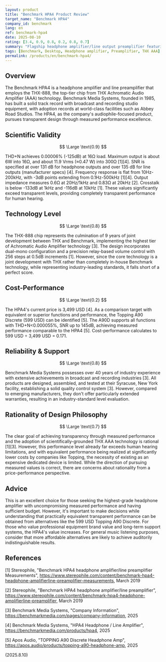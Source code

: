 ```yaml
---
layout: product
title: "Benchmark HPA4 Product Review"
target_name: "Benchmark HPA4"
company_id: benchmark
lang: en
ref: benchmark-hpa4
date: 2025-08-10
rating: [3.4, 0.9, 0.8, 0.2, 0.8, 0.7]
summary: "Flagship headphone amplifier/line output preamplifier featuring THX AAA-888 technology, achieving measured performance that far exceeds transparent levels"
tags: [Benchmark, Desktop, Headphone amplifier, Preamplifier, THX AAA]
permalink: /products/en/benchmark-hpa4/
---
```

## Overview

The Benchmark HPA4 is a headphone amplifier and line preamplifier that employs the THX-888, the top-tier chip from THX Achromatic Audio Amplifier (AAA) technology. Benchmark Media Systems, founded in 1985, has built a solid track record with broadcast and recording studio equipment, with adoption records at world-class facilities such as Abbey Road Studios. The HPA4, as the company's audiophile-focused product, pursues transparent design through measured performance excellence.

## Scientific Validity

$$ \Large \text{0.9} $$

THD+N achieves 0.00006% (-125dB) at 16Ω load. Maximum output is about 6W into 16Ω, and about 11.9 Vrms (≈0.47 W) into 300Ω [1][4]. SNR is specified at over 131 dB for headphone outputs and over 135 dB for line outputs (manufacturer specs) [4]. Frequency response is flat from 10Hz-200kHz, with -3dB points extending from 0.1Hz-500kHz [1][4]. Output impedance measures 0.6Ω at 20Hz/1kHz and 0.83Ω at 20kHz [2]. Crosstalk is below -133dB at 1kHz and -116dB at 10kHz [1]. These values significantly exceed transparent levels, providing completely transparent performance for human hearing.

## Technology Level

$$ \Large \text{0.8} $$

The THX-888 chip represents the culmination of 9 years of joint development between THX and Benchmark, implementing the highest tier of Achromatic Audio Amplifier technology [3]. The design incorporates dual-mono configuration and a precision relay-based volume control with 256 steps at 0.5dB increments [1]. However, since the core technology is a joint development with THX rather than completely in-house Benchmark technology, while representing industry-leading standards, it falls short of a perfect score.

## Cost-Performance

$$ \Large \text{0.2} $$

The HPA4's current price is 3,499 USD [4]. As a comparison target with equivalent or superior functions and performance, the Topping A90 Discrete (599 USD) can be identified [5]. The A90D supports all functions with THD+N<0.000055%, SNR up to 145dB, achieving measured performance comparable to the HPA4 [5]. Cost-performance calculates to 599 USD ÷ 3,499 USD = 0.171.

## Reliability & Support

$$ \Large \text{0.8} $$

Benchmark Media Systems possesses over 40 years of industry experience with extensive achievements in broadcast and recording industries [3]. All products are designed, assembled, and tested at their Syracuse, New York facility, establishing a solid quality control system [3]. However, compared to emerging manufacturers, they don't offer particularly extended warranties, resulting in an industry-standard level evaluation.

## Rationality of Design Philosophy

$$ \Large \text{0.7} $$

The clear goal of achieving transparency through measured performance and the adoption of scientifically-grounded THX AAA technology is rational [1][3]. However, this performance level already far exceeds human hearing limitations, and with equivalent performance being realized at significantly lower costs by companies like Topping, the necessity of existing as an expensive dedicated device is limited. While the direction of pursuing measured values is correct, there are concerns about rationality from a price-performance perspective.

## Advice

This is an excellent choice for those seeking the highest-grade headphone amplifier with uncompromising measured performance and having sufficient budget. However, it's important to make decisions while understanding that practically equivalent transparent performance can be obtained from alternatives like the 599 USD Topping A90 Discrete. For those who value professional equipment brand value and long-term support systems, the HPA4's value increases. For general music listening purposes, consider that more affordable alternatives are likely to achieve auditorily indistinguishable results.

## References

[1] Stereophile, "Benchmark HPA4 headphone amplifier/line preamplifier Measurements", https://www.stereophile.com/content/benchmark-hpa4-headphone-amplifierline-preamplifier-measurements, March 2019

[2] Stereophile, "Benchmark HPA4 headphone amplifier/line preamplifier", https://www.stereophile.com/content/benchmark-hpa4-headphone-amplifierline-preamplifier, March 2019

[3] Benchmark Media Systems, "Company Information", https://benchmarkmedia.com/pages/company-information, 2025

[4] Benchmark Media Systems, "HPA4 Headphone / Line Amplifier", https://benchmarkmedia.com/products/hpa4, 2025

[5] Apos Audio, "TOPPING A90 Discrete Headphone Amp", https://apos.audio/products/topping-a90-headphone-amp, 2025

(2025.8.10)